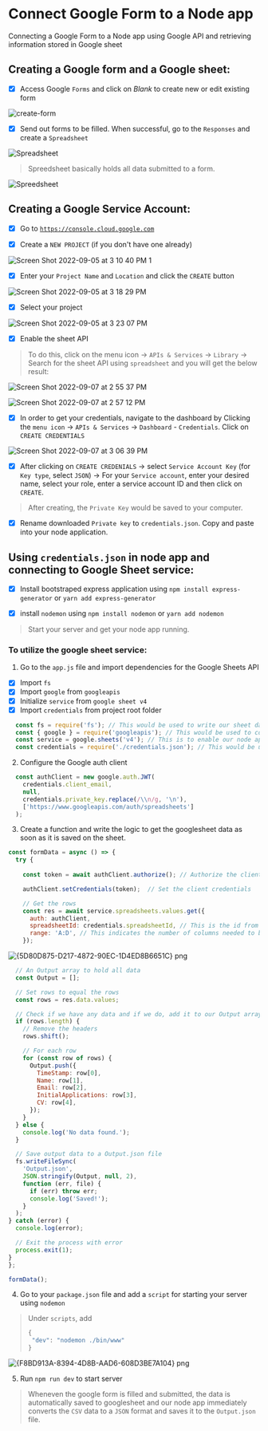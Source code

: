 # Connect Google Form to a Node app

Connecting a Google Form to a Node app using Google API and retrieving information stored in Google sheet

## Creating a Google form and a Google sheet:

- [x] Access Google  `Forms` and click on *Blank* to create new or edit existing form 


![create-form](https://user-images.githubusercontent.com/85023604/188122587-bab7a280-33c1-48cb-9e22-97e10499ee64.jpg)

- [x] Send out forms to be filled. When successful, go to the `Responses` and create a `Spreadsheet`

![Spreadsheet](https://user-images.githubusercontent.com/85023604/188124438-7d12607f-bb3e-4925-9500-6b60485c5fbc.jpg)

> Spreedsheet basically holds all data submitted to a form. 

![Spreedsheet](https://user-images.githubusercontent.com/85023604/188126081-784fbe20-1585-4751-80bb-19436ece6595.jpg)

## Creating a Google Service Account:

- [x] Go to <a href="https://console.cloud.google.com">`https://console.cloud.google.com`</a>

- [x] Create a `NEW PROJECT` (if you don't have one already)

![Screen Shot 2022-09-05 at 3 10 40 PM 1](https://user-images.githubusercontent.com/85023604/188469345-46fd776c-5b88-45a3-93ad-16df19016f4d.png)

- [x] Enter your `Project Name` and `Location` and click the `CREATE` button

![Screen Shot 2022-09-05 at 3 18 29 PM](https://user-images.githubusercontent.com/85023604/188470231-3121fd61-ab89-4f7a-8056-30ece74d535e.png)

- [x] Select your project

![Screen Shot 2022-09-05 at 3 23 07 PM](https://user-images.githubusercontent.com/85023604/188471123-3d7063a5-b1a2-45a9-88dd-b7ec90c1d9a8.png)

- [x] Enable the sheet API

> To do this, click on the menu icon -> `APIs & Services` -> `Library` -> Search for the sheet API using `spreadsheet` and you will get the below result:

![Screen Shot 2022-09-07 at 2 55 37 PM](https://user-images.githubusercontent.com/85023604/188896978-205c1f04-276c-483c-ad0a-e8ec3f8cbf5f.png)

![Screen Shot 2022-09-07 at 2 57 12 PM](https://user-images.githubusercontent.com/85023604/188897081-d18d1936-454d-42be-b4a1-9e574292dfac.png)

- [x] In order to get your credentials, navigate to the dashboard by Clicking the `menu icon` -> `APIs & Services` -> `Dashboard` - `Credentials`. Click on `CREATE CREDENTIALS`

![Screen Shot 2022-09-07 at 3 06 39 PM](https://user-images.githubusercontent.com/85023604/188900029-2f37ed68-a6e4-4972-bfeb-7ba03c17abd3.png)

- [x] After clicking on `CREATE CREDENIALS` -> select `Service Account Key` (for `Key type`, select `JSON`) -> For your `Service account`, enter your desired name,  select your role, enter a service account ID and then click on `CREATE`.

> After creating, the `Private Key` would be saved to your computer. 

- [x] Rename downloaded `Private key` to `credentials.json`. Copy and paste into your node application.

## Using `credentials.json` in node app and connecting to Google Sheet service:

 - [x] Install bootstraped express application using `npm install express-generator` or `yarn add express-generator`

- [x] install `nodemon` using `npm install nodemon` or `yarn add nodemon`

> Start your server and get your node app running.

### To utilize the google sheet service:

1. Go to the `app.js` file and import dependencies for the Google Sheets API

- [x] Import `fs` 
- [x] Import `google` from `googleapis`
- [x] Initialize `service` from `google sheet v4`
- [x] Import `credentials` from project root folder

```js
  const fs = require('fs'); // This would be used to write our sheet data to an output JSON file
  const { google } = require('googleapis'); // This would be used to connect to the Google API
  const service = google.sheets('v4'); // This is to enable our node app utilize the spreedsheet service
  const credentials = require('./credentials.json'); // This would be used to authenticate and authourize user access to the spreedshet data
```
2. Configure the Google auth client

```js
  const authClient = new google.auth.JWT(
    credentials.client_email,
    null,
    credentials.private_key.replace(/\\n/g, '\n'),
    ['https://www.googleapis.com/auth/spreadsheets']
  );
```
3. Create a function and write the logic to get the googlesheet data as soon as it is saved on the sheet.

```js
const formData = async () => {
  try {
    
    const token = await authClient.authorize(); // Authorize the client

    authClient.setCredentials(token);  // Set the client credentials

    // Get the rows
    const res = await service.spreadsheets.values.get({
      auth: authClient,
      spreadsheetId: credentials.spreadsheetId, // This is the id from your Google sheet
      range: 'A:D', // This indicates the number of columns needed to be shown
    });
 ```
  ![{5D80D875-D217-4872-90EC-1D4ED8B6651C} png](https://user-images.githubusercontent.com/85023604/190859916-cb95fe1e-1d57-44f1-be25-fded0b913601.jpg)
  
  ```js
    // An Output array to hold all data
    const Output = [];

    // Set rows to equal the rows
    const rows = res.data.values;

    // Check if we have any data and if we do, add it to our Output array
    if (rows.length) {
      // Remove the headers
      rows.shift();

      // For each row
      for (const row of rows) {
        Output.push({
          TimeStamp: row[0],
          Name: row[1],
          Email: row[2],
          InitialApplications: row[3],
          CV: row[4],
        });
      }
    } else {
      console.log('No data found.');
    }

    // Save output data to a Output.json file
    fs.writeFileSync(
      'Output.json',
      JSON.stringify(Output, null, 2),
      function (err, file) {
        if (err) throw err;
        console.log('Saved!');
      }
    );
  } catch (error) {
    console.log(error);

    // Exit the process with error
    process.exit(1);
  }
};

formData();
```
4. Go to your `package.json` file and add a `script` for starting your server using `nodemon`

> Under `scripts`, add 
> ```js
> {
>  "dev": "nodemon ./bin/www"
> }
> ```

![{F8BD913A-8394-4D8B-AAD6-608D3BE7A104} png](https://user-images.githubusercontent.com/85023604/190860490-c1fbfa91-adbd-49d9-960a-1c4fc2665f76.jpg)

5. Run `npm run dev` to start server

> Wheneven the google form is filled and submitted, the data is automatically saved to googlesheet and our node app immediately converts the `CSV` data to a `JSON` format and saves it to the `Output.json` file.

